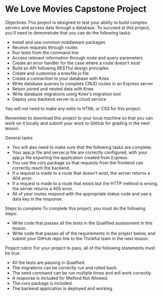 # We Love Movies Capstone Project

Objectives
This project is designed to test your ability to build complex servers and access data through a database. To succeed at this project, you'll need to demonstrate that you can do the following tasks:

- Install and use common middleware packages
- Receive requests through routes
- Run tests from the command line
- Access relevant information through route and query parameters
- Create an error handler for the case where a route doesn't exist
- Build an API following RESTful design principles
- Create and customize a knexfile.js file
- Create a connection to your database with Knex
- Write database queries to complete CRUD routes in an Express server
- Return joined and nested data with Knex
- Write database migrations using Knex's migration tool
- Deploy your backend server to a cloud service

You will not need to make any edits to HTML or CSS for this project.

Remember to download this project to your local machine so that you can work on it locally and submit your work to GitHub for grading in the next lesson.

General tasks
- You will also need to make sure that the following tasks are complete.
- Your app.js file and server.js file are correctly configured, with your app.js file exporting the application created from Express.
- You use the cors package so that requests from the frontend can correctly reach the backend.
- If a request is made to a route that doesn't exist, the server returns a 404 error.
- If a request is made to a route that exists but the HTTP method is wrong, the server returns a 405 error.
- All of your routes respond with the appropriate status code and use a data key in the response.

Steps to complete
To complete this project, you must do the following steps:

- Write code that passes all the tests in the Qualified assessment in this lesson.
- Write code that passes all of the requirements in the project below, and submit your GitHub repo link to the Thinkful team in the next lesson.

Project rubric
For your project to pass, all of the following statements must be true.

- All the tests are passing in Qualified.
- The migrations can be correctly run and rolled back.
- The seed command can be run multiple times and will work correctly.
- A response is included for Method Not Allowed.
- The cors package is included.
- The backend application is deployed and working.

